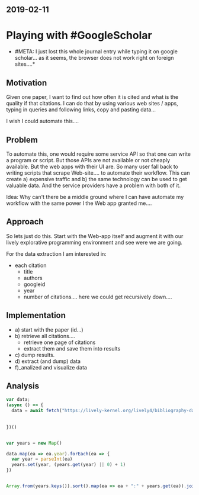 ## 2019-02-11

# Playing with #GoogleScholar


* #META: I just lost this whole journal entry while typing it on google scholar... as it seems, the browser does not work right on foreign sites....*

## Motivation

Given one paper, I want to find out how often it is cited and what is the quality if that citations. 
I can do that by using various web sites / apps,  typing in queries and following links, copy and pasting data...

I wish I could automate this....

## Problem

To automate this, one would require some service API so that one can write a program or script. But those APIs are not available or not cheaply available. But the web apps with their UI are. So many user fall back to writing scripts that scrape Web-site.... to automate their workflow. 
This can create a) expensive traffic and b) the same technology can be used to get valuable data. And the service providers have a problem with both of it. 

Idea: Why can't there be a middle ground where I can have automate my workflow with the same power I the Web app granted me....

## Approach

So lets just do this. Start with the Web-app itself and augment it with our lively explorative programming environment and see were we are going.

For the data extraction I am interested in:

- each citation
  - title
  - authors
  - googleid
  - year
  - number of citations.... here we could get recursively down....

## Implementation

- a) start with the paper (id...)
- b) retrieve all citations....
  - retrieve one page of citations
  - extract them and save them into results
- c) dump results. 
- d) extract (and dump) data
- f)_analized and visualize data



## Analysis

```javascript
var data;
(async () => {
  data = await fetch("https://lively-kernel.org/lively4/bibliography-data/scholar/citations/5934603114068816979.json").then(r => r.json())
  
  
})()


var years = new Map()

data.map(ea => ea.year).forEach(ea => {
  var year = parseInt(ea)
  years.set(year, (years.get(year) || 0) + 1)
})


Array.from(years.keys()).sort().map(ea => ea + ":" + years.get(ea)).join("\n")
```





